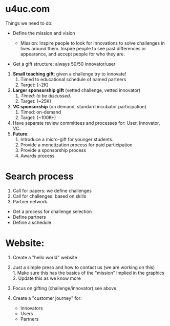 # u4uc.com

Things we need to do:
* Define the mission and vision
  *  Mission:  Inspire people to look for Innovations to solve challenges in lives around them.  Inspire people to see past differences in appearance, and accept people for who they are.

* Get a gift structure:  always 50/50 innovator/user
1. **Small teaching gift**:  given a challenge try to innovate!
    1. Timed to educational schedule of named partners
    2. Target:  (~2K)
3. **Larger sponsorship gift** (vetted challenge, vetted innovator)
    1. *Timed: to be discussed.*
    2. Target: (~25K)
5. **VC sponsorship** (on demand, standard incubator participation)
  	1. Timed: on-demand
  	2. Target: (~100K+) 
7. Have separate review committees and processes for: User, Innovator, VC.
8. **Future**: 
   1. Introduce a micro-gift for younger students.
   2. Provide a monetization process for paid participation
   3. Provide a sponsorship process
   4. Awards process

# Search process
1. Call for papers: we define challenges
2. Call for challenges: based on skills 
3. Partner network.

* Get a process for challenge selection
* Define partners
* Define a schedule

# Website:
1. Create a "hello world" website
  1. Just a simple preso and how to contact us (we are working on this)  
    1. Make sure this has the basics of the "mission" implied in the graphics  
    2. Update this as we know more
  3. Focus on gifting (challenge/innovator) see above.
   
1. Create a "customer journey" for:
    * Innovators
    * Users
    * Partners
